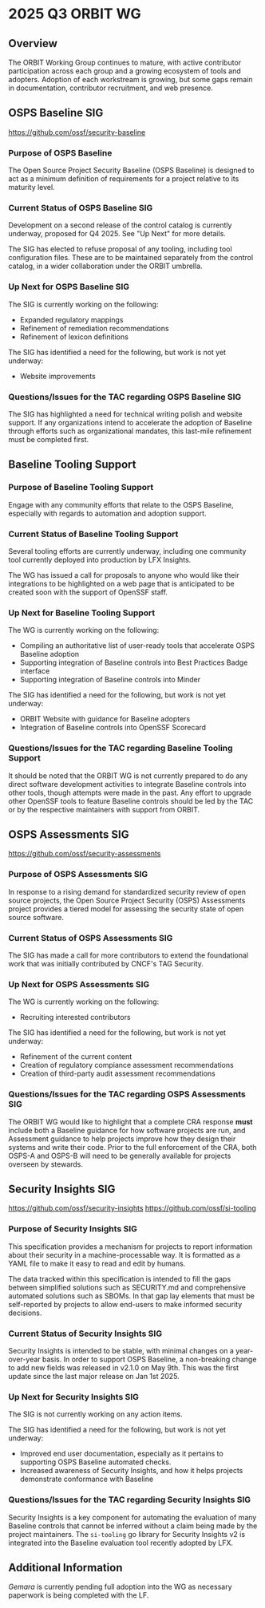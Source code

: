# 2025 Q3 ORBIT WG

## Overview

The ORBIT Working Group continues to mature, with active contributor participation across each group and a growing ecosystem of tools and adopters. Adoption of each workstream is growing, but some gaps remain in documentation, contributor recruitment, and web presence.

## OSPS Baseline SIG

https://github.com/ossf/security-baseline

### Purpose of OSPS Baseline

The Open Source Project Security Baseline (OSPS Baseline) is designed to act as a minimum definition of requirements for a project relative to its maturity level.

### Current Status of OSPS Baseline SIG

Development on a second release of the control catalog is currently underway, proposed for Q4 2025. See "Up Next" for more details.

The SIG has elected to refuse proposal of any tooling, including tool configuration files. These are to be maintained separately from the control catalog, in a wider collaboration under the ORBIT umbrella.

### Up Next for OSPS Baseline SIG

The SIG is currently working on the following:

- Expanded regulatory mappings
- Refinement of remediation recommendations
- Refinement of lexicon definitions

The SIG has identified a need for the following, but work is not yet underway:

- Website improvements

### Questions/Issues for the TAC regarding OSPS Baseline SIG

The SIG has highlighted a need for technical writing polish and website support. If any organizations intend to accelerate the adoption of Baseline through efforts such as organizational mandates, this last-mile refinement must be completed first.

## Baseline Tooling Support

### Purpose of Baseline Tooling Support

Engage with any community efforts that relate to the OSPS Baseline, especially with regards to automation and adoption support.

### Current Status of Baseline Tooling Support

Several tooling efforts are currently underway, including one community tool currently deployed into production by LFX Insights.

The WG has issued a call for proposals to anyone who would like their integrations to be highlighted on a web page that is anticipated to be created soon with the support of OpenSSF staff.

### Up Next for Baseline Tooling Support

The WG is currently working on the following:

- Compiling an authoritative list of user-ready tools that accelerate OSPS Baseline adoption
- Supporting integration of Baseline controls into Best Practices Badge interface
- Supporting integration of Baseline controls into Minder

The SIG has identified a need for the following, but work is not yet underway:

- ORBIT Website with guidance for Baseline adopters
- Integration of Baseline controls into OpenSSF Scorecard

### Questions/Issues for the TAC regarding Baseline Tooling Support

It should be noted that the ORBIT WG is not currently prepared to do any direct software development activities to integrate Baseline controls into other tools, though attempts were made in the past. Any effort to upgrade other OpenSSF tools to feature Baseline controls should be led by the TAC or by the respective maintainers with support from ORBIT.

## OSPS Assessments SIG

https://github.com/ossf/security-assessments

### Purpose of OSPS Assessments SIG

In response to a rising demand for standardized security review of open source projects, the Open Source Project Security (OSPS) Assessments project provides a tiered model for assessing the security state of open source software.

### Current Status of OSPS Assessments SIG

The SIG has made a call for more contributors to extend the foundational work that was initially contributed by CNCF's TAG Security.

### Up Next for OSPS Assessments SIG

The WG is currently working on the following:

- Recruiting interested contributors

The SIG has identified a need for the following, but work is not yet underway:

- Refinement of the current content
- Creation of regulatory compiance assessment recommendations
- Creation of third-party audit assessment recommendations

### Questions/Issues for the TAC regarding OSPS Assessments SIG

The ORBIT WG would like to highlight that a complete CRA response **must** include both a Baseline guidance for how software projects are run, and Assessment guidance to help projects improve how they design their systems and write their code. Prior to the full enforcement of the CRA, both OSPS-A and OSPS-B will need to be generally available for projects overseen by stewards.

## Security Insights SIG

https://github.com/ossf/security-insights
https://github.com/ossf/si-tooling

### Purpose of Security Insights SIG

This specification provides a mechanism for projects to report information about their security in a machine-processable way. It is formatted as a YAML file to make it easy to read and edit by humans.

The data tracked within this specification is intended to fill the gaps between simplified solutions such as SECURITY.md and comprehensive automated solutions such as SBOMs. In that gap lay elements that must be self-reported by projects to allow end-users to make informed security decisions.

### Current Status of Security Insights SIG

Security Insights is intended to be stable, with minimal changes on a year-over-year basis. In order to support OSPS Baseline, a non-breaking change to add new fields was released in v2.1.0 on May 9th. This was the first update since the last major release on Jan 1st 2025.

### Up Next for Security Insights SIG

The SIG is not currently working on any action items.

The SIG has identified a need for the following, but work is not yet underway:

- Improved end user documentation, especially as it pertains to supporting OSPS Baseline automated checks.
- Increased awareness of Security Insights, and how it helps projects demonstrate conformance with Baseline

### Questions/Issues for the TAC regarding Security Insights SIG

Security Insights is a key component for automating the evaluation of many Baseline controls that cannot be inferred without a claim being made by the project maintainers. The `si-tooling` go library for Security Insights v2 is integrated into the Baseline evaluation tool recently adopted by LFX.

## Additional Information

_Gemara_ is currently pending full adoption into the WG as necessary paperwork is being completed with the LF.
